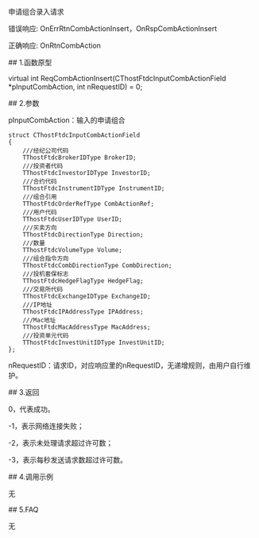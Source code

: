 <p>申请组合录入请求</p>
<p>错误响应: OnErrRtnCombActionInsert，OnRspCombActionInsert</p>
<p>正确响应: OnRtnCombAction</p>
<span class="anchor" id="f12ae962-7566-4bd7-81a1-e078c633aee2"></span>
## 1.函数原型
<p>virtual int ReqCombActionInsert(CThostFtdcInputCombActionField *pInputCombAction, int nRequestID) = 0;</p>
<span class="anchor" id="0285cd1a-61a0-447c-adf1-43b36f631418"></span>
## 2.参数
<p>pInputCombAction：输入的申请组合</p>
<pre><code>struct CThostFtdcInputCombActionField
{
    ///经纪公司代码
    TThostFtdcBrokerIDType BrokerID;
    ///投资者代码
    TThostFtdcInvestorIDType InvestorID;
    ///合约代码
    TThostFtdcInstrumentIDType InstrumentID;
    ///组合引用
    TThostFtdcOrderRefType CombActionRef;
    ///用户代码
    TThostFtdcUserIDType UserID;
    ///买卖方向
    TThostFtdcDirectionType Direction;
    ///数量
    TThostFtdcVolumeType Volume;
    ///组合指令方向
    TThostFtdcCombDirectionType CombDirection;
    ///投机套保标志
    TThostFtdcHedgeFlagType HedgeFlag;
    ///交易所代码
    TThostFtdcExchangeIDType ExchangeID;
    ///IP地址
    TThostFtdcIPAddressType IPAddress;
    ///Mac地址
    TThostFtdcMacAddressType MacAddress;
    ///投资单元代码
    TThostFtdcInvestUnitIDType InvestUnitID;
};
</code></pre>
<p>nRequestID：请求ID，对应响应里的nRequestID，无递增规则，由用户自行维护。</p>
<span class="anchor" id="3d184c26-40b0-4866-a5ad-4bebd28737ab"></span>
## 3.返回
<p>0，代表成功。</p>
<p>-1，表示网络连接失败；</p>
<p>-2，表示未处理请求超过许可数；</p>
<p>-3，表示每秒发送请求数超过许可数。</p>
<span class="anchor" id="290bd805-114a-4fb6-be34-e1f58728d5cf"></span>
## 4.调用示例
<p>无</p>
<span class="anchor" id="e2ac6489-7ff2-40fa-91ba-4fbc018671f0"></span>
## 5.FAQ
<p>无</p>
